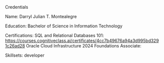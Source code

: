 
Credentials

Name: Darryl Julian T. Montealegre

Education: Bachelor of Science in Information Technology

Certifications:
SQL and Relational Databases 101: https://courses.cognitiveclass.ai/certificates/4cc7b49676a94a3d995bd3291c26ad28
Oracle Cloud Infrastructure 2024 Foundations Associate: 

Skillsets: developer
